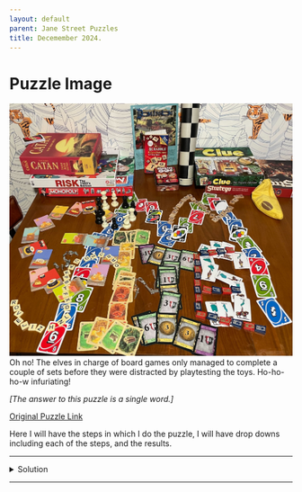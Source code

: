 ```yaml
---
layout: default
parent: Jane Street Puzzles
title: Decemember 2024.
---
```

# Puzzle Image
![](../../../assets/images/Jane_Street_Dec_Image.jpg)
Oh no! The elves in charge of board games only managed to complete a couple of sets before they were distracted by playtesting the toys. Ho-ho-ho-w infuriating! 

*\[The answer to this puzzle is a single word.\]*

[Original Puzzle Link]

Here I will have the steps in which I do the puzzle, I will have drop downs including each of the steps, and the results. 

---
<details markdown="block">
<summary>Solution  </summary>
First and foremost we see that the game pieces form letters.
Using the game boxes/instructions in the back, we order the letter the game pieces form.

- **UNO**: M
- **Catan**: I
- **Risk**: S
- **Monopoly**: S
- **Dominion**: I
- **Scrabble**: N
- **Sushi Go**: G
- **Chess**: O
- **Clue**: N
- **Stratego**: E
- **Bananagrams**: S

We can see that the letters form the word "MISSINGONES", and upon caferul observation you can realize that each of displayed pieces, have one "object" missing.

Take UNO, UNO has 4 "categories" of cards, 
- Red
- Yellow
- Green
- Blue

With a quick observation we can see that no Yellow cards were used in the construction of the "M".

We take that principle and apply it to the other games categories.
- **UNO**: Green, Blue, Red, *Yellow*
- **Catan**: Has 5 resource cards, of which *Ore* is missing.
- **Risk**: All the teal colored are Asian countries/regions, of which *Ural* is missing
- **Monopoly**: _____
- **Dominion**: Of the 7 Base resouce cards *Silver* is missing.
- **Scrabble**: Of the 26 letters, *U* is Missing
- **Sushi Go**: Of the base set cards the *Nigiri* card is missing.
- **Chess**: The *Kings* for both black and white are missing.
- **Clue**: _____
- **Stratego**: They have an older version of Stratego of which 8 -> *Miner* is missing.
- **Bananagrams**: Is Missing the letter Y.

After a bit of looking you will realize that Monopoly and clue have no missing pieces and that would be correct.
Inside our final answer we will treat those 2 as "Spaces".

In the order I presented (which was the same order in which we derived "MISSING ONES"), reading the first letter of every missing "one" would give us the phrase

**"YOU SUNK MY _"**

Upon a quick search we find that **"Battleship"** is the missing word, and also our final answer.

</details>





---
[Original Puzzle Link]: https://www.janestreet.com/puzzles/games-night-index/